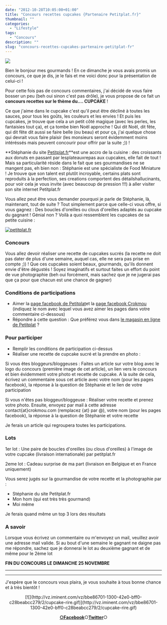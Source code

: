 ```yaml
---
date: "2012-10-28T10:05:00+01:00"
title: "Concours recettes cupcakes {Partenaire Petitplat.fr}"
thumbnail: ""
categories:
  - "Lifestyle"
tags:
  - "Concours"
description: ""
slug: "concours-recettes-cupcakes-partenaire-petitplat-fr"
---
```


[![](http://1.bp.blogspot.com/-sCWuqO1aUns/UIztj8sr84I/AAAAAAAAE5Y/KI6wtOp2oxg/s640/concours_recettes_cupcakes_crokmou_partenaire_petitplat.fr_bann.jpg)](http://1.bp.blogspot.com/-sCWuqO1aUns/UIztj8sr84I/AAAAAAAAE5Y/KI6wtOp2oxg/s1600/concours_recettes_cupcakes_crokmou_partenaire_petitplat.fr_bann.jpg)

Bien le bonjour mes gourmands ! En ce dimanche je vous avais promis un concours, ce que je dis, je le fais et me voici donc pour la présentation de celui-ci !

Pour cette fois pas de concours commentaires, j'ai décidé de vous faire bosser un peu (beh oui sinon c'est pas drôle), je vous propose de ce fait un **concours recettes sur le thème du.... CUPCAKE** !

Ce que j'aime dans le cupcake c'est qu'il peut être décliné à toutes les sauces, pour tous les goûts, les couleurs et les envies ! Et puis les cupcakes, je trouve que cela a un petit côté magique (avec les perles, les fantaisies tout ça), et ça tombe bien Noël approche ! Qui dit Noël, dit fête, qui dit fête dit aussi se faire belle (ou beau) et pour ça, j'ai quelque chose qui devrait vous faire plaisir (les monsieurs seront évidemment moins intéréssés mais peuvent concourir pour offrir par la suite ;)) !

**Stéphanie du site [Petitplat.fr](http://www.petitplat.fr/)**est une accro de la cuisine : des croissants aux donuts en passant par lesplateauxrepas aux cupcakes, elle fait de tout ! Mais sa particularité réside dans le fait que ses gourmandises ne se mangent pas, eh bien non : Stéphanie est une spécialiste de Food Miniature ! Je trouve que son talent est plutôt incroyable, certains plats sont reproduits à la perfection, ses creations comportent des détailshallucinants, pour voir cela je vous invite (avec beaucoup de pression !!!) à aller visiter son site internet Petitplat.fr

Vous allez peut être vous demander pourquoi je parle de Stéphanie, là, maintenant, tout de suite ? Tout simplement parce que celle-ci vous offre, si vous gagnez : Des boucles d'oreilles ou clous d'oreilles adaptés au cupcake du gagnant ! Génial non ? Voilà a quoi ressemblent les cupcakes de sa petite cuisine :

[![petitplat.fr](http://3.bp.blogspot.com/-pbTYbH1PPsM/UIzpmWvAN6I/AAAAAAAAE48/p_nBJeHYCls/s1600/petitplat.fr_cupcakes_food_miniature.jpg)](http://www.petitplat.fr/)

### Concours

Vous allez devoir réaliser une recette de cupcakes sucrés (la recette ne doit pas dater de plus d'une semaine, auquel cas, elle ne sera pas prise en compte ;)) ! Que ces cupcakes soient beaux, gourmands, qu'ils donnent envie d'être dégustés ! Soyez imaginatifs et surtout faites un effort du point de vue photographie (beh oui forcément, mais sachez que je ne jugerai pas que ça pour que chacun est une chance de gagner)  

### Conditions de participations

*   Aimer la [page facebook de Petitplat](https://www.facebook.com/PetitPlat)et la [page facebook Crokmou](https://www.facebook.com/pages/CroKMou/148093255259077) (indiquez le nom avec lequel vous avez aimer les pages dans votre commentaire ci-dessous)
*   Répondre à cette question : Que préférez vous dans [le magasin en ligne de Petitplat](http://www.petitplat.fr/) ?

### Pour participer

*   Remplir les conditions de participation ci-dessus
*   Réaliser une recette de cupcake sucré et la prendre en photo :

Si vous êtes bloggeurs/bloggeuses : Faites un article sur votre blog avec le logo du concours (première image de cet article), un lien vers le concours et bien évidemment votre photo et recette de cupcake. A la suite de cela, écrivez un commentaire sous cet article avec votre nom (pour les pages facebook), la réponse à la question de Stéphanie et le lien de votre participation

Si vous n'êtes pas bloggeur/bloggeuse : Réaliser votre recette et prenez votre photo. Ensuite, envoyez par mail à cette adresse contact{at}crokmou.com (remplacez {at} par @), votre nom (pour les pages facebook), la réponse à la question de Stéphanie et votre recette

Je ferais un article qui regroupera toutes les participations.  

### Lots

1er lot : Une paire de boucles d'oreilles (ou clous d'oreilles) à l'image de votre cupcake (livraison internationale) par petitplat.fr  

2eme lot : Cadeau surprise de ma part (livraison en Belgique et en France uniquement)  

Vous serez jugés sur la gourmandise de votre recette et la photographie par :  

- Stéphanie du site Petitplat.fr  
- Mon hom (qui est très très gourmand)  
- Moi même  

Je ferais quand même un top 3 lors des résultats  

### A savoir

Lorsque vous écrivez un commentaire ou m'envoyez un mail, veuillez avoir une adresse mail valide. Si au bout d'une semaine le gagnant ne daigne pas me répondre, sachez que je donnerai le lot au deuxième gagnant et de même pour le 2ème lot

**FIN DU CONCOURS LE DIMANCHE 25 NOVEMBRE**

 **** 

 ****  ****  **** 

J'espère que le concours vous plaira, je vous souhaite à tous bonne chance et à très bientôt !

<div style="clear: both; text-align: center;">[![](http://vz.iminent.com/vz/bbe86701-1300-42e0-bff0-c28beabcc279/2/cupcake-rire.gif)](http://vz.iminent.com/vz/bbe86701-1300-42e0-bff0-c28beabcc279/2/cupcake-rire.gif)

[**○<span style="font-size: xx-small; margin: 0px; outline: 0px; padding: 0px;"><span style="font-family: Arial, Helvetica, sans-serif; margin: 0px; outline: 0px; padding: 0px;"></span></span>Facebook**](https://www.facebook.com/pages/CroKMou/148093255259077)○[**Twitter**](https://twitter.com/Crokmou)○

</div>